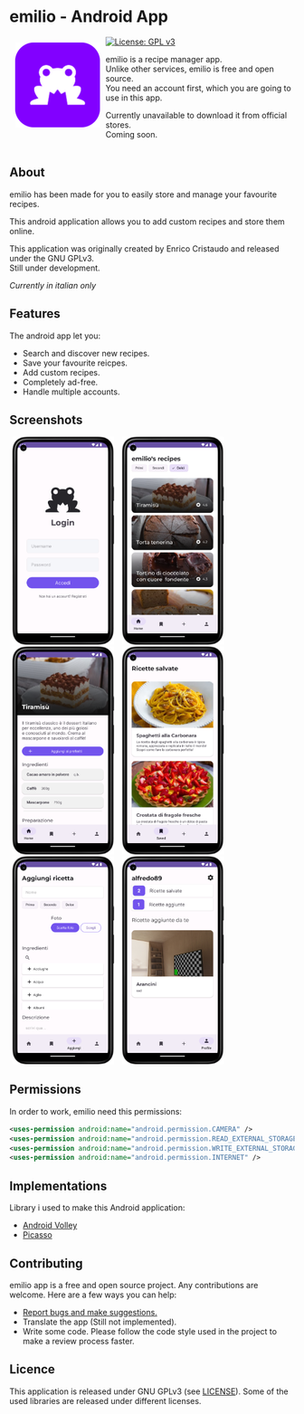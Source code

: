 # emilio - Android App
[![License: GPL v3](https://img.shields.io/badge/License-GPLv3-blue.svg)](LICENCE)
<img src="/readme/emilio-logo.svg" align="left"
width="150" hspace="10" vspace="10">

emilio is a recipe manager app. <br>
Unlike other services, emilio is free and open source. <br>
You need an account first, which you are going to use in this app. <br>

Currently unavailable to download it from official stores. <br>
Coming soon. <br> <br>

## About

emilio has been made for you to easily store and manage your favourite recipes.

This android application allows you to add custom recipes and store them online.

This application was originally created by Enrico Cristaudo and released under the GNU GPLv3.<br>
Still under development.

*Currently in italian only*

## Features

The android app let you:
- Search and discover new recipes.
- Save your favourite reicpes.
- Add custom recipes.
- Completely ad-free.
- Handle multiple accounts.


## Screenshots

<div>
<a href="readme/login.png"><img src="/readme/login.png" width="180" hspace="5"></a>
<a href="readme/home.png"><img src="/readme/home.png" width="180" hspace="5"></a>
<a href="readme/recipe.png"><img src="/readme/recipe.png" width="180" hspace="5"></a>
<a href="readme/saved.png"><img src="/readme/saved.png" width="180" hspace="5"></a>
<a href="readme/add.png"><img src="/readme/add.png" width="180" hspace="5"></a>
<a href="readme/profile.png"><img src="/readme/profile.png" width="180" hspace="5"></a>

</div>

## Permissions

In order to work, emilio need this permissions:
```xml
<uses-permission android:name="android.permission.CAMERA" />
<uses-permission android:name="android.permission.READ_EXTERNAL_STORAGE" />
<uses-permission android:name="android.permission.WRITE_EXTERNAL_STORAGE" />
<uses-permission android:name="android.permission.INTERNET" />
```

## Implementations

Library i used to make this Android application:
- [Android Volley](https://google.github.io/volley/)
- [Picasso](https://square.github.io/picasso/)

## Contributing

emilio app is a free and open source project. Any contributions are welcome. Here are a few ways you can help:
 * [Report bugs and make suggestions.](https://github.com/enricocristaudo/emilio/issues)
 * Translate the app (Still not implemented).
 * Write some code. Please follow the code style used in the project to make a review process faster.

## Licence

This application is released under GNU GPLv3 (see [LICENSE](LICENSE)).
Some of the used libraries are released under different licenses.
